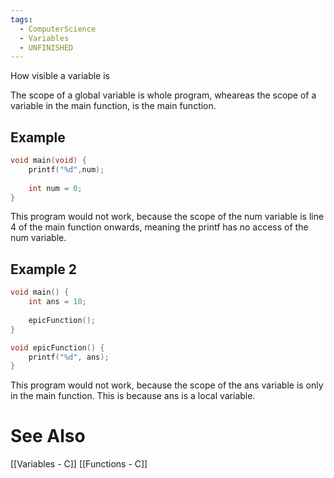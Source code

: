 ```yaml
---
tags:
  - ComputerScience
  - Variables
  - UNFINISHED
---
```

How visible a variable is

The scope of a global variable is whole program, wheareas the scope of a variable in the main function, is the main function.

## Example
```c showlinenumbers {2,4}
void main(void) {
	printf("%d",num);
	
	int num = 0;
}
```
This program would not work, because the scope of the num variable is line 4 of the main function onwards, meaning the printf has no access of the num variable.

## Example 2
```c showlinenumbers
void main() {
	int ans = 10;
	
	epicFunction();
}

void epicFunction() {
	printf("%d", ans);
}
```
This program would not work, because the scope of the ans variable is only in the main function. This is because ans is a local variable.

# See Also
[[Variables - C]]
[[Functions - C]]